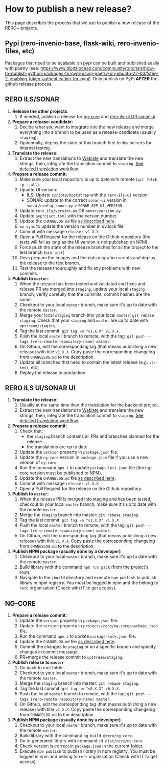 # How to publish a new release?

This page describes the process that we use to publish a new release of the RERO+ projects.

## Pypi (rero-invenio-base, flask-wiki, rero-invenio-files, etc)

Packages that need to be available on pypi can be built and published easily with poetry (see: https://www.digitalocean.com/community/tutorials/how-to-publish-python-packages-to-pypi-using-poetry-on-ubuntu-22-04#step-2-enabling-token-authentication-for-pypi). 
Only publish on PyPi **AFTER** the github release process. 

## RERO ILS/SONAR

1. **Release the other projects:**
   1. If needed, publish a release for [ng-core](#ng-core) and [rero-ils-ui OR sonar-ui](#rero-ils-uisonar-ui)
2. **Prepare a release-candidate:**
   1. Decide what you want to integrate into the new release and merge everything into a branch to be used as a release-candidate (usually `staging`).
   2. Optionnally, deploy the state of this branch first to `dev` servers for internal testing.
3. **Translate the release:**
   1. Extract the new translations to [Weblate][3] and translate the new strings; then, integrate the translation commit to `staging`. [See detailed translation workflow][2].
4. **Prepare a release commit:**
   1. Make sure your local repository is up to date with remote (`git fetch -p --all`).
   2. Upadte UI version:
      - ILS: Update `scripts/bootstrap` with the `rero-ils-ui` version.
      - SONAR: update to the correct `sonar-ui` version in `sonar/config_sonar.py` > `SONAR_APP_UI_VERSION`
   3. Update `rero_ils/version.py` OR `sonar/version.py`.
   4. Update `pyproject.toml` with the version number.
   5. Update the `CHANGELOG.md` file [as described here][1].
   6. `uv sync` to update the version number in uv.lock file 
   7. Commit with message `release: v1.X.X`
   8. Open a Pull Request for the release on the Github repository (the tests will fail as long as the UI version is not published on NPM).
   9. Force push the state of the release branches for all the project to the test branch (`bib-test`)
   10. Devs prepare the images and the data migration scripts and deploy the release to the test branch.
   11. Test the release thouroughly and fix any problems with new commits.
5. **Publish to `master`:**
   1. When the release has been tested and validated and fixes and release PR are merged into `staging`, update your local `staging` branch, verify carefully that the commits, commit hashes are the same.
   2. Checkout to your local `master` branch, make sure it's up to date with the remote `master`.
   3. Merge your local `staging` branch into your local `master`: `git rebase staging`. Check that your `staging` and `master` are up to date with `upstream/staging`.
   4. Tag the last commit: `git tag -m "v1.X.X" v1.X.X`.
   5. Push the local `master` branch to remote, with the tag: `git push --tags [rero-remote-repository-name] master`.
   6. On Github, edit the corresponding tag (that means publishing a new release) with title `v1.X.X`. Copy paste the corresponding changelog from `CHANGELOG.md` to the description.
   7. Update all branches that need to contain the latest release (e.g. `ils-test`, etc)
   8. Deploy the release in production

## RERO ILS UI/SONAR UI

1. **Translate the release:**
   1. Usually at the same time than the translation for the backend project.
   2. Extract the new translations to [Weblate][3] and translate the new strings; then, integrate the translation commit to `staging`. [See detailed translation workflow][2].
2. **Prepare a release commit:**
   1. Check that:
      - the `staging` branch contains all PRs and branches planned for the release
      - the translations are up to date
   2. Update the `version` property in `package.json` file.
   3. Update the `ng-core` version in `package.json` file if you use a new version of `ng-core`.
   4. Run the command `npm i` to update `package-lock.json` file (the ng-core version must be published to NPM).
   5. Update the `CHANGELOG.md` file [as described here][1].
   6. Commit with message `release: v1.X.X`
   7. Open a Pull Request for the release on the Github repository.
3. **Publish to `master`:**
   1. When the release PR is merged into staging and has been tested, checkout to your local `master` branch, make sure it's up to date with the remote `master`.
   2. Merge the `staging` branch into master: `git rebase staging`.
   3. Tag the last commit: `git tag -m "v1.X.X" v1.X.X`
   4. Push the local `master` branch to remote, with the tag: `git push --tags [rero-remote-repository-name] master`.
   5. On Github, edit the corresponding tag (that means publishing a new release) with title `v1.X.X`. Copy paste the corresponding changelog from `CHANGELOG.md` to the description.
4. **Publish NPM package (usually done by a developer)**
   1. Checkout to your local `master` branch, make sure it's up to date with the
   remote `master`.
   1. Build library with the command `npm run pack` (from the project's root).
   1. Navigate to the `/build` directory and execute `npm publish` to publish library in npm registry. You must be logged in npm and the belong to `rero` organisation (Check with IT to get access).

## NG-CORE

1. **Prepare a release commit:**
   1. Update the `version` property in `package.json` file.
   2. Update the `version` property in `projects/rero/ng-core/package.json` file.
   3. Run the command `npm i` to update `package-lock.json` file.
   4. Update the `CHANGELOG.md` file [as described here][1].
   5. Commit the changes to `staging` or on a specific branch and specify changes in commit message.
   6. PR+merge the release commit to `upstream/staging`.
2. **Publish release to `master`**
   1. Go back to root folder.
   2. Checkout to your local `master` branch, make sure it's up to date with the remote `master`.
   3. Merge the `staging` branch into master: `git rebase staging`.
   4. Tag the last commit: `git tag -m "v0.X.X" v0.X.X`.
   5. Push the local `master` branch to remote, with the tag: `git push --tags [rero-remote-repository-name] master`.
   6. On Github, edit the corresponding tag (that means publishing a new release) with title `v1.X.X`. Copy paste the corresponding changelog from `CHANGELOG.md` to the description.
3. **Publish NPM package (usually done by a developer)**
   1. Checkout to your local `master` branch, make sure it's up to date with the remote `master`.
   2. Build library with the command `ng build @rero/ng-core`.
   3. Go to generated library with command `cd dist/rero/ng-core`.
   4. Check version is correct in `package.json` in the current folder.
   5. Execute `npm publish` to publish library in npm registry. You must be logged in npm and belong to `rero` organisation (Check with IT to get access).

[1]: ./generate-changelog.md
[2]: ../translations/translations-workflow.md
[3]: https://hosted.weblate.org/projects/rero_plus/
